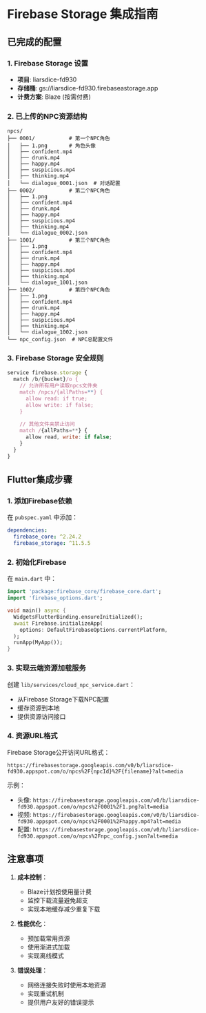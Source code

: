 # Firebase Storage 集成指南

## 已完成的配置

### 1. Firebase Storage 设置
- **项目**: liarsdice-fd930
- **存储桶**: gs://liarsdice-fd930.firebaseastorage.app
- **计费方案**: Blaze (按需付费)

### 2. 已上传的NPC资源结构
```
npcs/
├── 0001/           # 第一个NPC角色
│   ├── 1.png       # 角色头像
│   ├── confident.mp4
│   ├── drunk.mp4
│   ├── happy.mp4
│   ├── suspicious.mp4
│   ├── thinking.mp4
│   └── dialogue_0001.json  # 对话配置
├── 0002/           # 第二个NPC角色
│   ├── 1.png
│   ├── confident.mp4
│   ├── drunk.mp4
│   ├── happy.mp4
│   ├── suspicious.mp4
│   ├── thinking.mp4
│   └── dialogue_0002.json
├── 1001/           # 第三个NPC角色
│   ├── 1.png
│   ├── confident.mp4
│   ├── drunk.mp4
│   ├── happy.mp4
│   ├── suspicious.mp4
│   ├── thinking.mp4
│   └── dialogue_1001.json
├── 1002/           # 第四个NPC角色
│   ├── 1.png
│   ├── confident.mp4
│   ├── drunk.mp4
│   ├── happy.mp4
│   ├── suspicious.mp4
│   ├── thinking.mp4
│   └── dialogue_1002.json
└── npc_config.json  # NPC总配置文件
```

### 3. Firebase Storage 安全规则
```javascript
service firebase.storage {
  match /b/{bucket}/o {
    // 允许所有用户读取npcs文件夹
    match /npcs/{allPaths=**} {
      allow read: if true;
      allow write: if false;
    }
    
    // 其他文件夹禁止访问
    match /{allPaths=**} {
      allow read, write: if false;
    }
  }
}
```

## Flutter集成步骤

### 1. 添加Firebase依赖
在 `pubspec.yaml` 中添加：
```yaml
dependencies:
  firebase_core: ^2.24.2
  firebase_storage: ^11.5.5
```

### 2. 初始化Firebase
在 `main.dart` 中：
```dart
import 'package:firebase_core/firebase_core.dart';
import 'firebase_options.dart';

void main() async {
  WidgetsFlutterBinding.ensureInitialized();
  await Firebase.initializeApp(
    options: DefaultFirebaseOptions.currentPlatform,
  );
  runApp(MyApp());
}
```

### 3. 实现云端资源加载服务
创建 `lib/services/cloud_npc_service.dart`：
- 从Firebase Storage下载NPC配置
- 缓存资源到本地
- 提供资源访问接口

### 4. 资源URL格式
Firebase Storage公开访问URL格式：
```
https://firebasestorage.googleapis.com/v0/b/liarsdice-fd930.appspot.com/o/npcs%2F{npcId}%2F{filename}?alt=media
```

示例：
- 头像: `https://firebasestorage.googleapis.com/v0/b/liarsdice-fd930.appspot.com/o/npcs%2F0001%2F1.png?alt=media`
- 视频: `https://firebasestorage.googleapis.com/v0/b/liarsdice-fd930.appspot.com/o/npcs%2F0001%2Fhappy.mp4?alt=media`
- 配置: `https://firebasestorage.googleapis.com/v0/b/liarsdice-fd930.appspot.com/o/npcs%2Fnpc_config.json?alt=media`

## 注意事项

1. **成本控制**：
   - Blaze计划按使用量计费
   - 监控下载流量避免超支
   - 实现本地缓存减少重复下载

2. **性能优化**：
   - 预加载常用资源
   - 使用渐进式加载
   - 实现离线模式

3. **错误处理**：
   - 网络连接失败时使用本地资源
   - 实现重试机制
   - 提供用户友好的错误提示